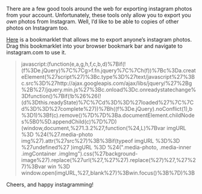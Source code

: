 There are a few good tools around the web for exporting instagram photos from your account.  Unfortunately, these tools only allow you to export you *own* photos from Instagram.  Well, I’d like to be able to copies of other photos on Instagram too.

[Here](http://owocki.com/tools/export-instagram-photos-bookmarklet/) is a bookmarklet that allows me to export anyone’s instagram photos.  Drag this bookmarklet into your browser bookmark bar and navigate to instagram.com to use it.

> javascript:(function(e,a,g,h,f,c,b,d)%7Bif(!(f%3De.jQuery)%7C%7Cg>f.fn.jquery%7C%7Ch(f))%7Bc%3Da.createElement(%27script%27)%3Bc.type%3D%27text/javascript%27%3Bc.src%3D%27http://ajax.googleapis.com/ajax/libs/jquery/%27%2Bg%2B%27/jquery.min.js%27%3Bc.onload%3Dc.onreadystatechange%3Dfunction()%7Bif(!b%26%26(!(d%3Dthis.readyState)%7C%7Cd%3D%3D%27loaded%27%7C%7Cd%3D%3D%27complete%27))%7Bh((f%3De.jQuery).noConflict(1),b%3D1)%3Bf(c).remove()%7D%7D%3Ba.documentElement.childNodes%5B0%5D.appendChild(c)%7D%7D)(window,document,%271.3.2%27,function(%24,L)%7Bvar imgURL %3D %24(%27.media-photo img%27).attr(%27src%27)%3B%3Bif(typeof imgURL %3D%3D %27undefined%27 )imgURL %3D %24(".media-photo, .media-inner .imgContainer .imgImg").css(%27background-image%27).replace(%27url(%27,%27%27).replace(%27)%27,%27%27)%3Bvar win %3D window.open(imgURL,%27_blank%27)%3Bwin.focus()%3B%7D)%3B

Cheers, and happy instagramming!


<!-- Google Analytics --> 
<img src='https://ga-beacon.appspot.com/UA-1014419-15/owocki/instagramexporter' style='width:1px; height:1px;' >


